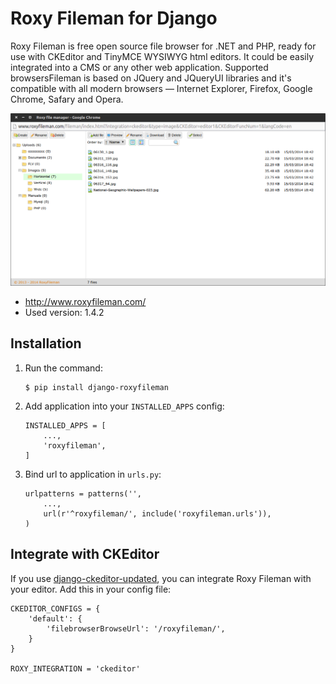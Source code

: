 # Roxy Fileman for Django

Roxy Fileman is free open source file browser for .NET and PHP, ready for use with
CKEditor and TinyMCE WYSIWYG html editors. It could be easily integrated into a
CMS or any other web application. Supported browsersFileman is based on JQuery and
JQueryUI libraries and it's compatible with all modern browsers — Internet
Explorer, Firefox, Google Chrome, Safary and Opera.

![Roxy Fileman](screenshot.png)

*   http://www.roxyfileman.com/
*   Used version: 1.4.2

## Installation

1.  Run the command:
    
    ```
    $ pip install django-roxyfileman
    ```

2. Add application into your `INSTALLED_APPS` config:

    ```
    INSTALLED_APPS = [
        ...,
        'roxyfileman',
    ]
    ```

3. Bind url to application in `urls.py`:

    ```
    urlpatterns = patterns('',
        ...,
        url(r'^roxyfileman/', include('roxyfileman.urls')),
    )
    ```

## Integrate with CKEditor

If you use [django-ckeditor-updated][1], you can integrate Roxy Fileman with
your editor. Add this in your config file:

```
CKEDITOR_CONFIGS = {
    'default': {
        'filebrowserBrowseUrl': '/roxyfileman/',
    }
}

ROXY_INTEGRATION = 'ckeditor'
```


[1]: https://github.com/django-ckeditor/django-ckeditor
